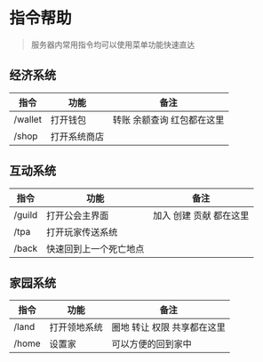 # 指令帮助

> 服务器内常用指令均可以使用菜单功能快速直达

## 经济系统

|  指令   | 功能  | 备注|
|  ----  | ----  | ---- |
| /wallet  | 打开钱包 | 转账 余额查询 红包都在这里 |
| /shop  | 打开系统商店 | |

## 互动系统

|  指令   | 功能  | 备注|
|  ----  | ----  | ---- |
| /guild  | 打开公会主界面 | 加入 创建 贡献 都在这里 |
| /tpa | 打开玩家传送系统 | |
| /back  | 快速回到上一个死亡地点  | |

## 家园系统

|  指令   | 功能  | 备注|
|  ----  | ----  | ---- |
| /land | 打开领地系统| 圈地 转让 权限 共享都在这里 |
| /home  | 设置家 | 可以方便的回到家中|
